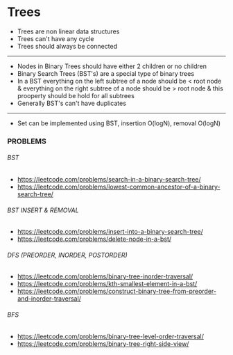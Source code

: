 <h1>Trees</h1>

<ul>
    <li>Trees are non linear data structures</li>
    <li>Trees can't have any cycle</li>
    <li>Trees should always be connected</li>
</ul>

<hr>

- Nodes in Binary Trees should have either 2 children or no children
- Binary Search Trees (BST's) are a special type of binary trees 
- In a BST everything on the left subtree of a node should be < root node & everything on the right subtree of a node should be > root node & this prooperty should be hold for all subtrees
- Generally BST's can't have duplicates 

<hr>

- Set can be implemented using BST, insertion O(logN), removal O(logN) 

<h3>PROBLEMS</h3>

<h6>BST</h6>

- https://leetcode.com/problems/search-in-a-binary-search-tree/
- https://leetcode.com/problems/lowest-common-ancestor-of-a-binary-search-tree/

<h6>BST INSERT & REMOVAL</h6>

- https://leetcode.com/problems/insert-into-a-binary-search-tree/
- https://leetcode.com/problems/delete-node-in-a-bst/

<h6>DFS (PREORDER, INORDER, POSTORDER)</h6>

- https://leetcode.com/problems/binary-tree-inorder-traversal/
- https://leetcode.com/problems/kth-smallest-element-in-a-bst/
- https://leetcode.com/problems/construct-binary-tree-from-preorder-and-inorder-traversal/

<h6>BFS</h6>

- https://leetcode.com/problems/binary-tree-level-order-traversal/
- https://leetcode.com/problems/binary-tree-right-side-view/